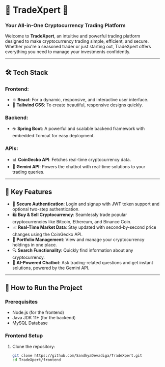 # 🚀 **TradeXpert** 🌟  
### **Your All-in-One Cryptocurrency Trading Platform**  

Welcome to **TradeXpert**, an intuitive and powerful trading platform designed to make cryptocurrency trading simple, efficient, and secure. Whether you're a seasoned trader or just starting out, TradeXpert  offers everything you need to manage your investments confidently.  

---

## 🛠 **Tech Stack**  

### Frontend:  
- ⚛️ **React**: For a dynamic, responsive, and interactive user interface.  
- 🎨 **Tailwind CSS**: To create beautiful, responsive designs quickly.  

### Backend:  
- ☕ **Spring Boot**: A powerful and scalable backend framework with embedded Tomcat for easy deployment.  

### APIs:  
- 📊 **CoinGecko API**: Fetches real-time cryptocurrency data.  
- 🤖 **Gemini API**: Powers the chatbot with real-time solutions to your trading queries.  

---

## 🌟 **Key Features**  

- 🔑 **Secure Authentication**: Login and signup with JWT token support and optional two-step authentication.  
- 🛍️ **Buy & Sell Cryptocurrency**: Seamlessly trade popular cryptocurrencies like Bitcoin, Ethereum, and Binance Coin.  
- 📈 **Real-Time Market Data**: Stay updated with second-by-second price changes using the CoinGecko API.  
- 💼 **Portfolio Management**: View and manage your cryptocurrency holdings in one place.  
- 🔍 **Search Functionality**: Quickly find information about any cryptocurrency.  
- 🤖 **AI-Powered Chatbot**: Ask trading-related questions and get instant solutions, powered by the Gemini API.  

---

## 🚀 **How to Run the Project**  

### Prerequisites  
- Node.js (for the frontend)  
- Java JDK 11+ (for the backend)  
- MySQL Database  

### **Frontend Setup**  
1. Clone the repository:  
   ```bash
   git clone https://github.com/SandhyaDevadiga/TradeXpert.git
   cd TradeXpert/frontend
